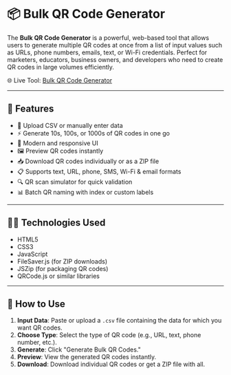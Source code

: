 # 📦 Bulk QR Code Generator

The **Bulk QR Code Generator** is a powerful, web-based tool that allows users to generate multiple QR codes at once from a list of input values such as URLs, phone numbers, emails, text, or Wi-Fi credentials. Perfect for marketers, educators, business owners, and developers who need to create QR codes in large volumes efficiently.

🌐 Live Tool: [Bulk QR Code Generator](https://goqrgen.com/generator)

---

## 🚀 Features

- 📁 Upload CSV or manually enter data
- ⚡ Generate 10s, 100s, or 1000s of QR codes in one go
- 🎨 Modern and responsive UI
- 🖼 Preview QR codes instantly
- 📥 Download QR codes individually or as a ZIP file
- 📋 Supports text, URL, phone, SMS, Wi-Fi & email formats
- 🔍 QR scan simulator for quick validation
- 📊 Batch QR naming with index or custom labels

---

## 🧑‍💻 Technologies Used

- HTML5
- CSS3
- JavaScript
- FileSaver.js (for ZIP downloads)
- JSZip (for packaging QR codes)
- QRCode.js or similar libraries

---

## 📖 How to Use

1. **Input Data**: Paste or upload a `.csv` file containing the data for which you want QR codes.
2. **Choose Type**: Select the type of QR code (e.g., URL, text, phone number, etc.).
3. **Generate**: Click "Generate Bulk QR Codes."
4. **Preview**: View the generated QR codes instantly.
5. **Download**: Download individual QR codes or get a ZIP file with all.
